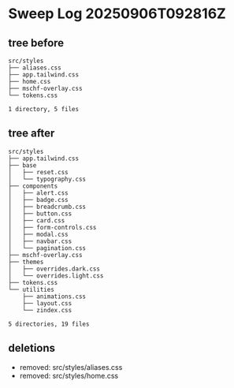 # Sweep Log 20250906T092816Z

## tree before
```
src/styles
├── aliases.css
├── app.tailwind.css
├── home.css
├── mschf-overlay.css
└── tokens.css

1 directory, 5 files
```

## tree after
```
src/styles
├── app.tailwind.css
├── base
│   ├── reset.css
│   └── typography.css
├── components
│   ├── alert.css
│   ├── badge.css
│   ├── breadcrumb.css
│   ├── button.css
│   ├── card.css
│   ├── form-controls.css
│   ├── modal.css
│   ├── navbar.css
│   └── pagination.css
├── mschf-overlay.css
├── themes
│   ├── overrides.dark.css
│   └── overrides.light.css
├── tokens.css
└── utilities
    ├── animations.css
    ├── layout.css
    └── zindex.css

5 directories, 19 files
```

## deletions
- removed: src/styles/aliases.css
- removed: src/styles/home.css

